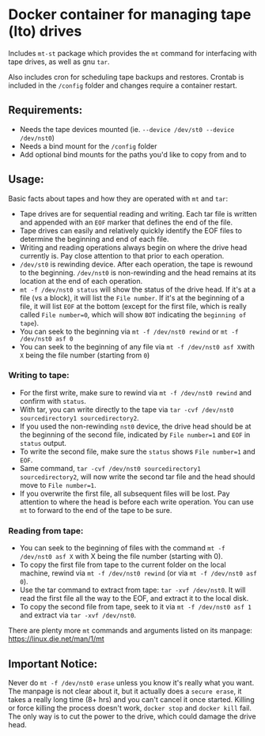 # Docker container for managing tape (lto) drives

Includes `mt-st` package which provides the `mt` command for interfacing with tape drives, as well as gnu `tar`.

Also includes cron for scheduling tape backups and restores. Crontab is included in the `/config` folder and changes require a container restart.

## Requirements:

- Needs the tape devices mounted (ie. `--device /dev/st0 --device /dev/nst0`)
- Needs a bind mount for the `/config` folder
- Add optional bind mounts for the paths you'd like to copy from and to

## Usage:

Basic facts about tapes and how they are operated with `mt` and `tar`:

- Tape drives are for sequential reading and writing. Each tar file is written and appended with an `EOF` marker that defines the end of the file.
- Tape drives can easily and relatively quickly identify the EOF files to determine the beginning and end of each file.
- Writing and reading operations always begin on where the drive head currently is. Pay close attention to that prior to each operation.
- `/dev/st0` is rewinding device. After each operation, the tape is rewound to the beginning. `/dev/nst0` is non-rewinding and the head remains at its location at the end of each operation.
- `mt -f /dev/nst0 status` will show the status of the drive head. If it's at a file (vs a block), it will list the `File number`. If it's at the beginning of a file, it will list `EOF` at the bottom (except for the first file, which is really called `File number=0`, which will show `BOT` indicating the `beginning of tape`).
- You can seek to the beginning via `mt -f /dev/nst0 rewind` or `mt -f /dev/nst0 asf 0`
- You can seek to the beginning of any file via `mt -f /dev/nst0 asf X`with `X` being the file number (starting from `0`)

### Writing to tape:

- For the first write, make sure to rewind via `mt -f /dev/nst0 rewind` and confirm with `status`.
- With tar, you can write directly to the tape via `tar -cvf /dev/nst0 sourcedirectory1 sourcedirectory2`.
- If you used the non-rewinding `nst0` device, the drive head should be at the beginning of the second file, indicated by `File number=1` and `EOF` in `status` output.
- To write the second file, make sure the `status` shows `File number=1` and `EOF`.
- Same command, `tar -cvf /dev/nst0 sourcedirectory1 sourcedirectory2`, will now write the second tar file and the head should move to `File number=1`.
- If you overwrite the first file, all subsequent files will be lost. Pay attention to where the head is before each write operation. You can use `mt` to forward to the end of the tape to be sure.

### Reading from tape:

- You can seek to the beginning of files with the command `mt -f /dev/nst0 asf X` with X being the file number (starting with 0).
- To copy the first file from tape to the current folder on the local machine, rewind via `mt -f /dev/nst0 rewind` (or via `mt -f /dev/nst0 asf 0`).
- Use the tar command to extract from tape: `tar -xvf /dev/nst0`. It will read the first file all the way to the EOF, and extract it to the local disk.
- To copy the second file from tape, seek to it via `mt -f /dev/nst0 asf 1` and extract via `tar -xvf /dev/nst0`.

There are plenty more `mt` commands and arguments listed on its manpage: https://linux.die.net/man/1/mt

## Important Notice:

Never do `mt -f /dev/nst0 erase` unless you know it's really what you want. The manpage is not clear about it, but it actually does a `secure erase`, it takes a really long time (8+ hrs) and you can't cancel it once started. Killing or force killing the process doesn't work, `docker stop` and `docker kill` fail. The only way is to cut the power to the drive, which could damage the drive head.
